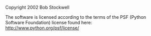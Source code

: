 Copyright 2002 Bob Stockwell

The software is licensed according to the terms of the PSF (Python Software Foundation) license found here: http://www.python.org/psf/license/